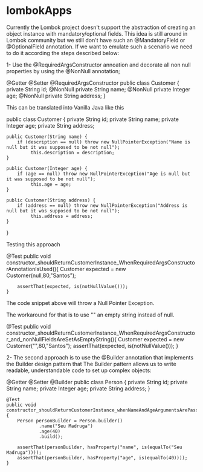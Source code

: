 # lombokApps

Currently the Lombok project doesn't support the abstraction of creating an object instance with mandatory/optional fields. This idea is still around in Lombok community but we 
still don't have such an @MandatoryField or @OptionalField annotation. If we want to emulate such a scenario we need to do it according the steps described below:

1- Use the @RequiredArgsConstructor annoation and decorate all non null properties by using the @NonNull annotation;

@Getter
@Setter
@RequiredArgsConstructor
public class Customer {
   private String id;
   @NonNull private String name;
   @NonNull private Integer age;
   @NonNull private String address;
}
 
 This can be translated into Vanilla Java like this
 
 public class Customer {
    private String id;
    private String name;
    private Integer age;
    private String address;
    
    public Customer(String name) {
        if (description == null) throw new NullPointerException("Name is null but it was supposed to be not null");
             this.description = description;
    }
 
    public Customer(Integer age) {
        if (age == null) throw new NullPointerException("Age is null but it was supposed to be not null");
             this.age = age;
    }
 
    public Customer(String address) {
        if (address == null) throw new NullPointerException("Address is null but it was supposed to be not null");
             this.address = address;
    }
 
 }
 
 Testing this approach 
	
  @Test
	public void constructor_shouldReturnCustomerInstance_WhenRequiredArgsConstructorAnnotationIsUsed(){
		Customer expected = new Customer(null,80,"Santos");

		assertThat(expected, is(notNullValue()));
	}
  
  The code snippet above will throw a Null Pointer Exception. 
  
  The workaround for that is to use "" an empty string instead of null.
  
  @Test
  public void constructor_shouldReturnCustomerInstance_WhenRequiredArgsConstructor_and_nonNullFieldsAreSetAsEmptyString(){
        Customer expected = new Customer("",80,"Santos");
        assertThat(expected, is(notNullValue()));
  }

  
  2- The second approach is to use the @Builder annotation that implements the Builder design pattern that The Builder pattern allows us to write readable, understandable code to set up complex objects:
  
  
  @Getter
  @Setter
  @Builder
  public class Person {
    private String id;
    private String name;
    private Integer age;
    private String address;
 }

 	@Test
	public void constructor_shouldReturnCustomerInstance_whenNameAndAgeArgumentsArePassed(){
		Person personBuilder = Person.builder()
				.name("Seu Madruga")
				.age(40)
				.build();

		assertThat(personBuilder, hasProperty("name", is(equalTo("Seu Madruga"))));
		assertThat(personBuilder, hasProperty("age", is(equalTo(40))));
	}


 

  
